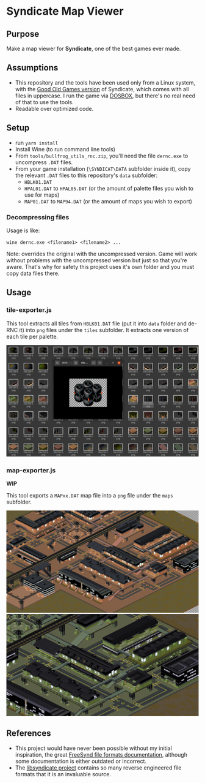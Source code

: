 # Syndicate Map Viewer

## Purpose

Make a map viewer for **Syndicate**, one of the best games ever made.

## Assumptions

- This repository and the tools have been used only from a Linux system, with the [Good Old Games version](https://www.gog.com/game/syndicate) of Syndicate, which comes with all files in uppercase. I run  the game via [DOSBOX](https://www.dosbox.com/), but there's no real need of that to use the tools.
- Readable over optimized code.

## Setup

- run `yarn install`
- Install Wine (to run command line tools)
- From `tools/bullfrog_utils_rnc.zip`, you'll need the file `dernc.exe` to uncompress `.DAT` files.
- From your game installation (`\SYNDICAT\DATA` subfolder inside it), copy the relevant `.DAT` files to this repository's `data` subfolder:
  - `HBLK01.DAT`
  - `HPAL01.DAT` to `HPAL05.DAT` (or the amount of palette files you wish to use for maps)
  - `MAP01.DAT` to `MAP94.DAT` (or the amount of maps you wish to export)

### Decompressing files

Usage is like:
```
wine dernc.exe <filename1> <filename2> ...
```
Note: overrides the original with the uncompressed version. Game will work without problems with the uncompressed version but just so that you're aware. That's why for safety this project uses it's own folder and you must copy data files there.

## Usage

### tile-exporter.js

This tool extracts all tiles from `HBLK01.DAT` file (put it into `data` folder and de-RNC it) into `png` files under the `tiles` subfolder. It extracts one version of each tile per palette.

![Sample Tile Reader tiles](doc/tile-reader-screenshot.png)

### map-exporter.js

**WIP**

This tool exports a `MAPxx.DAT` map file into a `png` file under the `maps` subfolder.

![MAP03 with HPAL01](doc/map-only-tiles-01.jpg)
![MAP03 with HPAL02](doc/map-only-tiles-02.jpg)


## References

- This project would have never been possible without my initial inspiration, the great [FreeSynd file formats documentation](https://freesynd.sourceforge.io/ff.php), although some documentation is either outdated or incorrect.
- The [libsyndicate project](https://icculus.org/libsyndicate/) contains so many reverse engineered file formats that it is an invaluable source.
